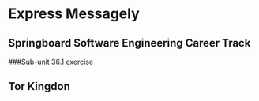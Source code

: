 # Express Messagely
## Springboard Software Engineering Career Track
###Sub-unit 36.1 exercise

## Tor Kingdon